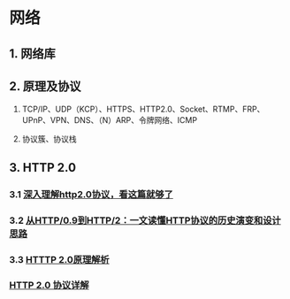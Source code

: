 # 网络

## 1. 网络库

## 2. 原理及协议

1. TCP/IP、UDP（KCP）、HTTPS、HTTP2.0、Socket、RTMP、FRP、UPnP、VPN、DNS、（N）ARP、令牌网络、ICMP

2. 协议簇、协议栈

## 3. HTTP 2.0

### 3.1 [深入理解http2.0协议，看这篇就够了](https://zhuanlan.zhihu.com/p/89471776)

### 3.2 [从HTTP/0.9到HTTP/2：一文读懂HTTP协议的历史演变和设计思路](http://www.52im.net/thread-1709-1-1.html)

### 3.3 [HTTTP 2.0原理解析](http://www.jouypub.com/2018/b75b74f86647f1eb8ca4bea6d1353236/)

### [HTTP 2.0 协议详解](https://github.com/zqjflash/http2-protocol)
